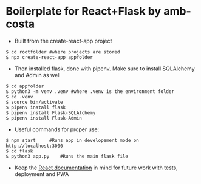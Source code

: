# Boilerplate for React+Flask by amb-costa

* Built from the create-react-app project

```
$ cd rootfolder #where projects are stored
$ npx create-react-app appfolder
```

* Then installed flask, done with pipenv. Make sure to install SQLAlchemy and Admin as well
```
$ cd appfolder
$ python3 -m venv .venv #where .venv is the environment folder
$ cd .venv
$ source bin/activate
$ pipenv install flask
$ pipenv install Flask-SQLAlchemy
$ pipenv install Flask-Admin
```

* Useful commands for proper use:

```
$ npm start     #Runs app in developement mode on http://localhost:3000
$ cd flask
$ python3 app.py    #Runs the main flask file
```

* Keep the [React documentation](https://reactjs.org/) in mind for future work with tests, deployment and PWA
